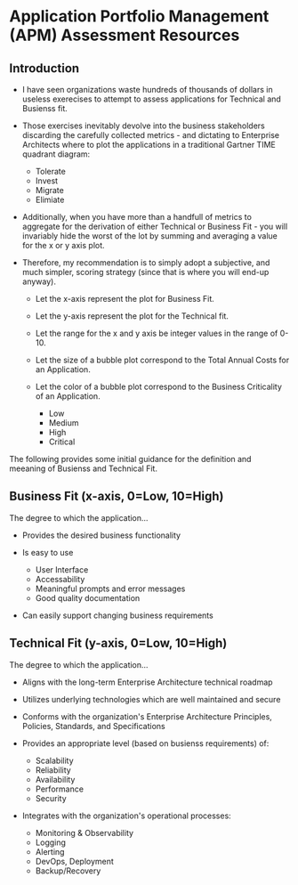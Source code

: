 
# Application Portfolio Management (APM) Assessment Resources


## Introduction

- I have seen organizations waste hundreds of thousands of dollars in useless
exerecises to attempt to assess applications for Technical and Busienss fit.

- Those exercises inevitably devolve into the business stakeholders discarding the
carefully collected metrics - and dictating to Enterprise Architects where to
plot the applications in a traditional Gartner TIME quadrant diagram:

  + Tolerate
  + Invest
  + Migrate
  + Elimiate


- Additionally, when you have more than a handfull of metrics to aggregate for the
derivation of either Technical or Business Fit - you will invariably hide the
worst of the lot by summing and averaging a value for the x or y axis plot. 

- Therefore, my recommendation is to simply adopt a subjective, and much simpler,
scoring strategy (since that is where you will end-up anyway).

  + Let the x-axis represent the plot for Business Fit.

  + Let the y-axis represent the plot for the Technical fit.

  + Let the range for the x and y axis be integer values in the range of 0-10. 

  + Let the size of a bubble plot correspond to the Total Annual Costs for an
    Application.

  + Let the color of a bubble plot correspond to the Business Criticality of an
    Application.
    * <div class="bg-gray">Low </div>
    * Medium
    * High
    * Critical 

The following provides some initial guidance for the definition and meeaning of
Busienss and Technical Fit.


## Business Fit (x-axis, 0=Low, 10=High)
The degree to which the application...

- Provides the desired business functionality

- Is easy to use
  + User Interface
  + Accessability
  + Meaningful prompts and error messages
  + Good quality documentation

- Can easily support changing business requirements


## Technical Fit (y-axis, 0=Low, 10=High)
The degree to which the application...

- Aligns with the long-term Enterprise Architecture technical roadmap

- Utilizes underlying technologies which are well maintained and secure

- Conforms with the organization's Enterprise Architecture Principles, Policies,
  Standards, and Specifications

- Provides an appropriate level (based on busienss requirements) of:
  + Scalability
  + Reliability
  + Availability 
  + Performance
  + Security

- Integrates with the organization's operational processes:
  + Monitoring & Observability
  + Logging
  + Alerting 
  + DevOps, Deployment
  + Backup/Recovery


